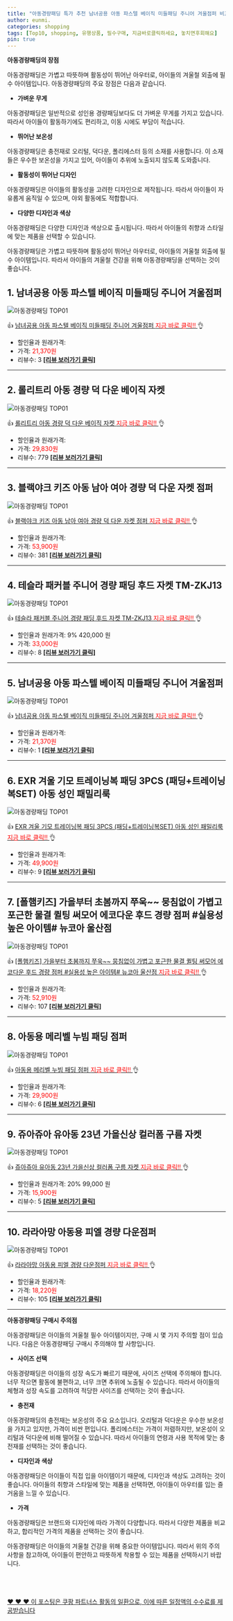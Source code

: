 ```yaml
---
title: "아동경량패딩 특가 추천 남녀공용 아동 파스텔 베이직 미들패딩 주니어 겨울점퍼 비교 장점"
author: eunmi.
categories: shopping
tags: [Top10, shopping, 유행상품, 필수구매, 지금바로클릭하세요, 놓치면후회해요]
pin: true
---
```

**아동경량패딩의 장점**

아동경량패딩은 가볍고 따뜻하며 활동성이 뛰어난 아우터로, 아이들의 겨울철 외출에 필수 아이템입니다. 아동경량패딩의 주요 장점은 다음과 같습니다.

* **가벼운 무게**

아동경량패딩은 일반적으로 성인용 경량패딩보다도 더 가벼운 무게를 가지고 있습니다. 따라서 아이들이 활동하기에도 편리하고, 이동 시에도 부담이 적습니다.

* **뛰어난 보온성**

아동경량패딩은 충전재로 오리털, 덕다운, 폴리에스터 등의 소재를 사용합니다. 이 소재들은 우수한 보온성을 가지고 있어, 아이들이 추위에 노출되지 않도록 도와줍니다.

* **활동성이 뛰어난 디자인**

아동경량패딩은 아이들의 활동성을 고려한 디자인으로 제작됩니다. 따라서 아이들이 자유롭게 움직일 수 있으며, 야외 활동에도 적합합니다.

* **다양한 디자인과 색상**

아동경량패딩은 다양한 디자인과 색상으로 출시됩니다. 따라서 아이들의 취향과 스타일에 맞는 제품을 선택할 수 있습니다.

아동경량패딩은 가볍고 따뜻하며 활동성이 뛰어난 아우터로, 아이들의 겨울철 외출에 필수 아이템입니다. 따라서 아이들의 겨울철 건강을 위해 아동경량패딩을 선택하는 것이 좋습니다.

   

## 1. 남녀공용 아동 파스텔 베이직 미들패딩 주니어 겨울점퍼

![아동경량패딩 TOP01](https://thumbnail9.coupangcdn.com/thumbnails/remote/230x230ex/image/vendor_inventory/8167/a16bd346278456573251d254d8672e47dfc9a50b8b638eb0878a3da964df.jpg)


👍 [남녀공용 아동 파스텔 베이직 미들패딩 주니어 겨울점퍼 <font color=red> 지금 바로 클릭!! </font> ](https://link.coupang.com/re/AFFSDP?lptag=AF3617701&subid=GithubCoopas&pageKey=6854617112&traceid=V0-153&itemId=16341938876&vendorItemId=87542106241) 👌 


- 할인율과 원래가격: 
- 가격: <span style='color:red'>21,370원</span>
- 리뷰수: 3  [**[리뷰 보러가기 클릭]**](https://link.coupang.com/re/AFFSDP?lptag=AF3617701&subid=GithubCoopas&pageKey=6854617112&traceid=V0-153&itemId=16341938876&vendorItemId=87542106241)

---


   

## 2. 롤리트리 아동 경량 덕 다운 베이직 자켓

![아동경량패딩 TOP01](https://thumbnail10.coupangcdn.com/thumbnails/remote/230x230ex/image/retail/images/146614471805625-06b97730-18ce-4b1e-8c92-4a305028c828.jpg)


👍 [롤리트리 아동 경량 덕 다운 베이직 자켓 <font color=red> 지금 바로 클릭!! </font> ](https://link.coupang.com/re/AFFSDP?lptag=AF3617701&subid=GithubCoopas&pageKey=6690428680&traceid=V0-153&itemId=15458505625&vendorItemId=82678059141) 👌 


- 할인율과 원래가격: 
- 가격: <span style='color:red'>29,830원</span>
- 리뷰수: 779  [**[리뷰 보러가기 클릭]**](https://link.coupang.com/re/AFFSDP?lptag=AF3617701&subid=GithubCoopas&pageKey=6690428680&traceid=V0-153&itemId=15458505625&vendorItemId=82678059141)

---


   

## 3. 블랙야크 키즈 아동 남아 여아 경량 덕 다운 자켓 점퍼

![아동경량패딩 TOP01](https://thumbnail6.coupangcdn.com/thumbnails/remote/230x230ex/image/vendor_inventory/434b/eaf132f9d55d9e29d3efe400813cbd716920a89fa49c827b56b5de761db7.jpg)


👍 [블랙야크 키즈 아동 남아 여아 경량 덕 다운 자켓 점퍼 <font color=red> 지금 바로 클릭!! </font> ](https://link.coupang.com/re/AFFSDP?lptag=AF3617701&subid=GithubCoopas&pageKey=6707674183&traceid=V0-153&itemId=15560528115&vendorItemId=85070569528) 👌 


- 할인율과 원래가격: 
- 가격: <span style='color:red'>53,900원</span>
- 리뷰수: 381  [**[리뷰 보러가기 클릭]**](https://link.coupang.com/re/AFFSDP?lptag=AF3617701&subid=GithubCoopas&pageKey=6707674183&traceid=V0-153&itemId=15560528115&vendorItemId=85070569528)

---


   

## 4. 테슬라 패커블 주니어 경량 패딩 후드 자켓 TM-ZKJ13

![아동경량패딩 TOP01](https://thumbnail8.coupangcdn.com/thumbnails/remote/230x230ex/image/vendor_inventory/d5f4/c3e94bfd9bca520e67948b40562a6ebc10532749dd5405943ee2d40e91ee.jpg)


👍 [테슬라 패커블 주니어 경량 패딩 후드 자켓 TM-ZKJ13 <font color=red> 지금 바로 클릭!! </font> ](https://link.coupang.com/re/AFFSDP?lptag=AF3617701&subid=GithubCoopas&pageKey=7069425141&traceid=V0-153&itemId=17550909425&vendorItemId=84717778839) 👌 


- 할인율과 원래가격: 9%  420,000   원
- 가격: <span style='color:red'>33,000원</span>
- 리뷰수: 8  [**[리뷰 보러가기 클릭]**](https://link.coupang.com/re/AFFSDP?lptag=AF3617701&subid=GithubCoopas&pageKey=7069425141&traceid=V0-153&itemId=17550909425&vendorItemId=84717778839)

---


   

## 5. 남녀공용 아동 파스텔 베이직 미들패딩 주니어 겨울점퍼

![아동경량패딩 TOP01](https://thumbnail8.coupangcdn.com/thumbnails/remote/230x230ex/image/vendor_inventory/4b17/57ae56b0445e50e788980e50eba9879d09be53d51ba992fbf40edea5a796.jpg)


👍 [남녀공용 아동 파스텔 베이직 미들패딩 주니어 겨울점퍼 <font color=red> 지금 바로 클릭!! </font> ](https://link.coupang.com/re/AFFSDP?lptag=AF3617701&subid=GithubCoopas&pageKey=6854617112&traceid=V0-153&itemId=16341938863&vendorItemId=87542105883) 👌 


- 할인율과 원래가격: 
- 가격: <span style='color:red'>21,370원</span>
- 리뷰수: 1  [**[리뷰 보러가기 클릭]**](https://link.coupang.com/re/AFFSDP?lptag=AF3617701&subid=GithubCoopas&pageKey=6854617112&traceid=V0-153&itemId=16341938863&vendorItemId=87542105883)

---


   

## 6. EXR 겨울 기모 트레이닝복 패딩 3PCS (패딩+트레이닝복SET) 아동 성인 패밀리룩

![아동경량패딩 TOP01](https://thumbnail6.coupangcdn.com/thumbnails/remote/230x230ex/image/vendor_inventory/bc9a/bbd50192173cc0b19e75e0bbcba1dc7c4cd57b539a43b5d0abf94c2c202c.jpg)


👍 [EXR 겨울 기모 트레이닝복 패딩 3PCS (패딩+트레이닝복SET) 아동 성인 패밀리룩 <font color=red> 지금 바로 클릭!! </font> ](https://link.coupang.com/re/AFFSDP?lptag=AF3617701&subid=GithubCoopas&pageKey=6887370083&traceid=V0-153&itemId=16524148530&vendorItemId=83711148693) 👌 


- 할인율과 원래가격: 
- 가격: <span style='color:red'>49,900원</span>
- 리뷰수: 9  [**[리뷰 보러가기 클릭]**](https://link.coupang.com/re/AFFSDP?lptag=AF3617701&subid=GithubCoopas&pageKey=6887370083&traceid=V0-153&itemId=16524148530&vendorItemId=83711148693)

---


   

## 7. [폴햄키즈] 가을부터 초봄까지 쭈욱~~ 뭉침없이 가볍고 포근한 물결 퀼팅 써모어 에코다운 후드 경량 점퍼 #실용성 높은 아이템# 뉴코아 울산점

![아동경량패딩 TOP01](https://thumbnail9.coupangcdn.com/thumbnails/remote/230x230ex/image/vendor_inventory/9d82/9ae61a8f892bf88cf9a74858a764c91481a4b10f63e63a0338469a2bb852.jpg)


👍 [[폴햄키즈] 가을부터 초봄까지 쭈욱~~ 뭉침없이 가볍고 포근한 물결 퀼팅 써모어 에코다운 후드 경량 점퍼 #실용성 높은 아이템# 뉴코아 울산점 <font color=red> 지금 바로 클릭!! </font> ](https://link.coupang.com/re/AFFSDP?lptag=AF3617701&subid=GithubCoopas&pageKey=7585234707&traceid=V0-153&itemId=20031747078&vendorItemId=87128276099) 👌 


- 할인율과 원래가격: 
- 가격: <span style='color:red'>52,910원</span>
- 리뷰수: 107  [**[리뷰 보러가기 클릭]**](https://link.coupang.com/re/AFFSDP?lptag=AF3617701&subid=GithubCoopas&pageKey=7585234707&traceid=V0-153&itemId=20031747078&vendorItemId=87128276099)

---


   

## 8. 아동용 메리벨 누빔 패딩 점퍼

![아동경량패딩 TOP01](https://thumbnail8.coupangcdn.com/thumbnails/remote/230x230ex/image/retail/images/2022/09/23/14/8/b7037e88-2495-473a-a681-223fdd2c7a91.jpg)


👍 [아동용 메리벨 누빔 패딩 점퍼 <font color=red> 지금 바로 클릭!! </font> ](https://link.coupang.com/re/AFFSDP?lptag=AF3617701&subid=GithubCoopas&pageKey=6795758697&traceid=V0-153&itemId=16023558189&vendorItemId=83227888784) 👌 


- 할인율과 원래가격: 
- 가격: <span style='color:red'>29,900원</span>
- 리뷰수: 6  [**[리뷰 보러가기 클릭]**](https://link.coupang.com/re/AFFSDP?lptag=AF3617701&subid=GithubCoopas&pageKey=6795758697&traceid=V0-153&itemId=16023558189&vendorItemId=83227888784)

---


   

## 9. 쥬아쥬아 유아동 23년 가을신상 컬러폼 구름 자켓

![아동경량패딩 TOP01](https://thumbnail6.coupangcdn.com/thumbnails/remote/230x230ex/image/vendor_inventory/fa78/c2865161042ec20576da439920bd7216ecbd93565bc4a27d76a4a485146e.jpg)


👍 [쥬아쥬아 유아동 23년 가을신상 컬러폼 구름 자켓 <font color=red> 지금 바로 클릭!! </font> ](https://link.coupang.com/re/AFFSDP?lptag=AF3617701&subid=GithubCoopas&pageKey=7643427948&traceid=V0-153&itemId=20316680166&vendorItemId=87402232134) 👌 


- 할인율과 원래가격: 20%  99,000   원
- 가격: <span style='color:red'>15,900원</span>
- 리뷰수: 5  [**[리뷰 보러가기 클릭]**](https://link.coupang.com/re/AFFSDP?lptag=AF3617701&subid=GithubCoopas&pageKey=7643427948&traceid=V0-153&itemId=20316680166&vendorItemId=87402232134)

---


   

## 10. 라라아망 아동용 피엘 경량 다운점퍼

![아동경량패딩 TOP01](https://thumbnail9.coupangcdn.com/thumbnails/remote/230x230ex/image/retail/images/8481942804840787-c03c2a38-714f-4405-b771-de8f640520fb.jpg)


👍 [라라아망 아동용 피엘 경량 다운점퍼 <font color=red> 지금 바로 클릭!! </font> ](https://link.coupang.com/re/AFFSDP?lptag=AF3617701&subid=GithubCoopas&pageKey=6055513523&traceid=V0-153&itemId=11114289580&vendorItemId=78393352127) 👌 


- 할인율과 원래가격: 
- 가격: <span style='color:red'>18,220원</span>
- 리뷰수: 105  [**[리뷰 보러가기 클릭]**](https://link.coupang.com/re/AFFSDP?lptag=AF3617701&subid=GithubCoopas&pageKey=6055513523&traceid=V0-153&itemId=11114289580&vendorItemId=78393352127)

---
**아동경량패딩 구매시 주의점**

아동경량패딩은 아이들의 겨울철 필수 아이템이지만, 구매 시 몇 가지 주의할 점이 있습니다. 다음은 아동경량패딩 구매시 주의해야 할 사항입니다.

* **사이즈 선택**

아동경량패딩은 아이들의 성장 속도가 빠르기 때문에, 사이즈 선택에 주의해야 합니다. 너무 작으면 활동에 불편하고, 너무 크면 추위에 노출될 수 있습니다. 따라서 아이들의 체형과 성장 속도를 고려하여 적당한 사이즈를 선택하는 것이 좋습니다.

* **충전재**

아동경량패딩의 충전재는 보온성의 주요 요소입니다. 오리털과 덕다운은 우수한 보온성을 가지고 있지만, 가격이 비싼 편입니다. 폴리에스터는 가격이 저렴하지만, 보온성이 오리털과 덕다운에 비해 떨어질 수 있습니다. 따라서 아이들의 연령과 사용 목적에 맞는 충전재를 선택하는 것이 좋습니다.

* **디자인과 색상**

아동경량패딩은 아이들이 직접 입을 아이템이기 때문에, 디자인과 색상도 고려하는 것이 좋습니다. 아이들의 취향과 스타일에 맞는 제품을 선택하면, 아이들이 아우터를 입는 즐거움을 느낄 수 있습니다.

* **가격**

아동경량패딩은 브랜드와 디자인에 따라 가격이 다양합니다. 따라서 다양한 제품을 비교하고, 합리적인 가격의 제품을 선택하는 것이 좋습니다.

아동경량패딩은 아이들의 겨울철 건강을 위해 중요한 아이템입니다. 따라서 위의 주의 사항을 참고하여, 아이들이 편안하고 따뜻하게 착용할 수 있는 제품을 선택하시기 바랍니다.<br><br><br><br><br> [ ❤ ❤ ❤ 이 포스팅은 쿠팡 파트너스 활동의 일환으로, 이에 따른 일정액의 수수료를 제공받습니다](https://link.coupang.com/a/bcEFyh)